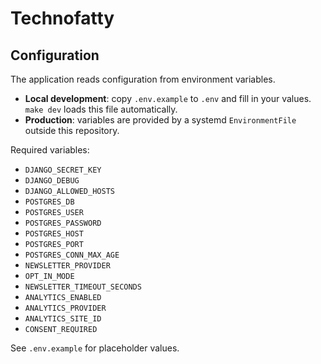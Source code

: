 # Technofatty

## Configuration

The application reads configuration from environment variables.

- **Local development**: copy `.env.example` to `.env` and fill in your values. `make dev` loads this file automatically.
- **Production**: variables are provided by a systemd `EnvironmentFile` outside this repository.

Required variables:

- `DJANGO_SECRET_KEY`
- `DJANGO_DEBUG`
- `DJANGO_ALLOWED_HOSTS`
- `POSTGRES_DB`
- `POSTGRES_USER`
- `POSTGRES_PASSWORD`
- `POSTGRES_HOST`
- `POSTGRES_PORT`
- `POSTGRES_CONN_MAX_AGE`
- `NEWSLETTER_PROVIDER`
- `OPT_IN_MODE`
- `NEWSLETTER_TIMEOUT_SECONDS`
- `ANALYTICS_ENABLED`
- `ANALYTICS_PROVIDER`
- `ANALYTICS_SITE_ID`
- `CONSENT_REQUIRED`

See `.env.example` for placeholder values.
